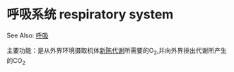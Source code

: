 # 呼吸系统 respiratory system

See Also: [呼吸](呼吸.md)

主要功能：是从外界环境摄取机体[新陈代谢](新陈代谢.md)所需要的O<sub>2</sub>,并向外界排出代谢所产生的CO<sub>2</sub>
